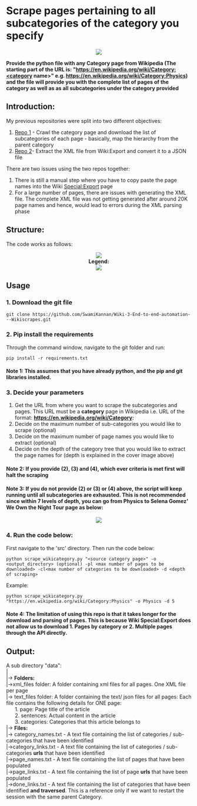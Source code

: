 # Scrape pages pertaining to all subcategories of the category you specify
<p align = "center">
<img src="https://github.com/SwamiKannan/WikiCategoryScrapes/blob/main/images/cover.png"
</p>

**Provide the python file with any Category page from Wikipedia (The starting part of the URL is: "https://en.wikipedia.org/wiki/Category:<category name>" e.g. https://en.wikipedia.org/wiki/Category:Physics) and the file will provide you with the complete list of pages of the category as well as as all subcategories under the category provided** 

## Introduction:
My previous repositories were split into two different objectives:
1. [Repo 1](https://github.com/SwamiKannan/Scraping-the-Wikipedia-Category-Hierarchy) - Crawl the category page and download the list of subcategories of each page - basically, map the hierarchy from the parent category
2. [Repo 2](https://github.com/SwamiKannan/Extracting-content-from-Wikidumps-XML-files)- Extract the XML file from Wiki:Export and convert it to a JSON file

There are two issues using the two repos together:
1. There is still a manual step where you have to copy paste the page names into the Wiki [Special:Export](https://en.wikipedia.org/wiki/Special:Export) page
2. For a large number of pages, there are issues with generating the XML file. The complete XML file was not getting generated after around 20K page names and hence, would lead to errors during the XML parsing phase

## Structure:
The code works as follows:
<p align='center'>
<img src="https://github.com/SwamiKannan/End-to-end-automation---Wikiscrapes/blob/main/images/final_flow.png"><br>
  <b> Legend: </b> <br>
  <img src="https://github.com/SwamiKannan/End-to-end-automation---Wikiscrapes/blob/main/images/legend.png">
</p>

## Usage
### 1. Download the git file
```
git clone https://github.com/SwamiKannan/Wiki-3-End-to-end-automation---Wikiscrapes.git
```
### 2. Pip install the requirements
Through the command window, navigate to the git folder and run:
```
pip install -r requirements.txt
```
#### Note 1: This assumes that you have already python, and the pip and git libraries installed.

### 3. Decide your parameters
1. Get the URL from where you want to scrape the subcategories and pages. This URL must be a **category** page in Wikipedia i.e. URL of the format: **https://en.wikipedia.org/wiki/Category:**
2. Decide on the maximum number of sub-categories you would like to scrape (optional)
3. Decide on the maximum number of page names you would like to extract (optional)
4. Decide on the depth of the category tree that you would like to extract the page names for (depth is explained in the cover image above)
   
#### Note 2: If you provide (2), (3) and (4), which ever criteria is met first will halt the scraping
#### Note 3: If you do not provide (2) or (3) or (4) above, the script will keep running until all subcategories are exhausted. This is not recommended since within 7 levels of depth, you can go from Physics to Selena Gomez' We Own the Night Tour page as below:
   <p align = "center">
   <img src="https://github.com/SwamiKannan/Scraping_Wikipedia_categories/blob/main/images/depth_gone_wrong.png">
   </p>

### 4. Run the code below:
First navigate to the 'src' directory.
Then run the code below:
```
python scrape_wikicategory.py "<source category page>" -o <output_directory> (optional) -pl <max number of pages to be downloaded> -cl<max number of categories to be downloaded> -d <depth of scraping>
```
Example:
```
python scrape_wikicategory.py "https://en.wikipedia.org/wiki/Category:Physics" -o Physics -d 5
```
#### Note 4: The limitation of using this repo is that it takes longer for the download and parsing of pages. This is because Wiki Special:Export does not allow us to download 1. Pages by category or 2. Multiple pages through the API directly.

## Output:
A sub directory "data":<br>
|<br>
|-> **Folders:**<br>
    |->xml_files folder: A folder containing xml files for all pages. One XML file per page<br>
    |-> text_files folder: A folder containing the text/ json files for all pages: Each file contains  the following details for ONE page:<br>
    &nbsp;&nbsp;&nbsp;&nbsp;&nbsp;&nbsp;1. page: Page title of the article<br>
&nbsp;&nbsp;&nbsp;&nbsp;&nbsp;&nbsp;2. sentences: Actual content in the article<br>
&nbsp;&nbsp;&nbsp;&nbsp;&nbsp;&nbsp;3. categories: Categories that this article belongs to<br>
|-> **Files:**<br>
    |-> category_names.txt - A text file containing the list of categories / sub-categories that have been identified<br>
    |->category_links.txt - A text file containing the list of categories / sub-categories **urls** that have been identified<br>
    |->page_names.txt - A text file containing the list of pages that have been populated<br>
    |->page_links.txt - A text file containing the list of page **urls** that have been populated<br>
    |->done_links.txt - A text file containing the list of categories that have been identified **and traversed**. This is a reference only if we want to restart the session with the same parent Category.<br>
